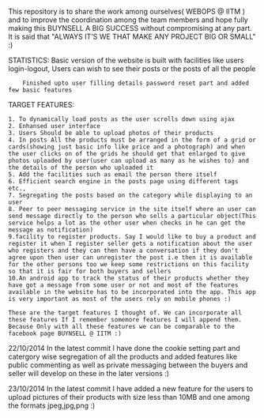 This repository is to share the work among ourselves( WEBOPS @ IITM ) and to improve the coordination among the team members and hope fully making this BUYNSELL A BIG SUCCESS without compromising at any part. It is said that "ALWAYS IT'S WE THAT MAKE ANY PROJECT BIG OR SMALL" :)

STATISTICS:
	Basic version of the website is built with facilities like users login-logout, Users can wish to see their posts or the posts of all the people

        Finished upto user filling details password reset part and added few basic features

TARGET FEATURES:

	1. To dynamically load posts as the user scrolls down using ajax
	2. Enhansed user interface
	3. Users Should be able to upload photos of their products
	4. In posts All the products must be arranged in the form of a grid or cards(showing just basic info like price and a photograph) and when the user clicks on of the grids he should get that enlarged to give photos uploaded by user(user can upload as many as he wishes to) and the details of the person who uploaded it
	5. Add the facilities such as email the person there itself
	6. Efficient search engine in the posts page using different tags etc.,
	7. Segregating the posts based on the category while displaying to an user
	8. Peer to peer messaging service in the site itself where an user can send message directly to the person who sells a particular object(This service helps a lot as the other user when checks in he can get the message as notification)
	9.facility to register products. Say I would like to buy a product and register it when I register seller gets a notification about the user who registers and they can then have a conversation if they don't agree upon then user can unregister the post i.e then it is available for the other persons too we keep some restrictions on this facility so that it is fair for both buyers and sellers
	10.An android app to track the status of their products whether they have got a message from some user or not and most of the features available in the website has to be incorporated into the app. This app is very important as most of the users rely on mobile phones :)
	
	These are the target features I thought of. We can incorporate all these features If I remember somemore features I will append them. Because Only with all these features we can be comparable to the facebook page BUYNSELL @ IITM :)

22/10/2014
      In the latest commit I have done the cookie setting part and catergory wise segregation of all the products and added features like public commenting as well as private messaging between the buyers and seller will develop on these in the later versions :)

23/10/2014
     In the latest commit I have added a new feature for the users to upload pictures of their products with size less than 10MB and one among the formats jpeg,jpg,png :)
